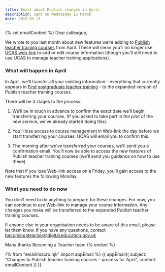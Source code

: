 ```yaml
---
title: Email about Publish changes in April
description: Sent on Wednesday 13 March
date: 2019-03-13
---
```


{% set emailContent %}
Dear colleague,

We wrote to you last month about new features we’re adding to [Publish teacher training courses](https://publish-teacher-training-courses.education.gov.uk) from April. These will mean you’ll no longer use [UCAS web-link](https://www.ucas.com/sign-web-link) to add or edit course information (though you’ll still need to use UCAS to manage teacher training applications).

### What will happen in April

In April, we’ll transfer all your existing information - everything that currently appears in [Find postgraduate teacher training](https://find-postgraduate-teacher-training.education.gov.uk) - to the expanded version of Publish teacher training courses.

There will be 3 stages to the process:

1) We’ll be in touch in advance to confirm the exact date we’ll begin transferring your courses. (If you asked to take part in the pilot of the new service, we’ve already started doing this).

2) You’ll lose access to course management in Web-link the day before we start transferring your courses. UCAS will email you to confirm this.

3) The morning after we’ve transferred your courses, we’ll send you a confirmation email. You’ll now be able to access the new features of Publish teacher training courses (we’ll send you guidance on how to use these).

Note that if you lose Web-link access on a Friday, you’ll gain access to the new features the following Monday.

### What you need to do now

You don’t need to do anything to prepare for these changes. For now, you can continue to use Web-link to manage your course information. Any changes you make will be transferred to the expanded Publish teacher training courses.

If anyone else in your organisation needs to be aware of this email, please let them know. If you have any questions, contact <becomingateacher@digital.education.gov.uk>

Many thanks
Becoming a Teacher team
{% endset %}

{% from "email/macro.njk" import appEmail %}
{{ appEmail({
  subject: "Changes to Publish teacher training courses – process for April",
  content: emailContent
}) }}
